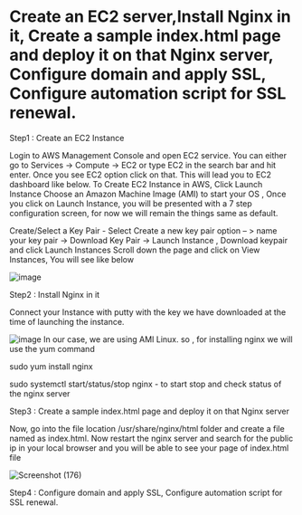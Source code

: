 # Create an EC2 server,Install Nginx in it, Create a sample index.html page and deploy it on that Nginx server, Configure domain and apply SSL, Configure automation script for SSL renewal.
Step1 : Create an EC2 Instance 

Login to AWS Management Console and open EC2 service.
You can either go to Services -> Compute -> EC2
or type EC2 in the search bar and hit enter. Once you see EC2 option click on that.
This will lead you to EC2 dashboard like below.
To Create EC2 Instance in AWS, Click Launch Instance
Choose an Amazon Machine Image (AMI) to start your OS , Once you click on Launch Instance, you will be presented with a 7 step configuration screen, for now we will remain the things same as default.

Create/Select a Key Pair - Select Create a new key pair option – > name your key pair -> Download Key Pair -> Launch Instance , Download keypair and click Launch Instances
Scroll down the page and click on View Instances, You will see like below

![image](https://user-images.githubusercontent.com/67600604/171338086-a56c4cbd-a8f0-439e-9685-ba2dcd10361b.png)

Step2 : Install Nginx in it

Connect your Instance with putty with the key we have downloaded at the time of launching the instance.

![image](https://user-images.githubusercontent.com/67600604/171338471-18328e62-3a3c-4a40-a056-3993fa5f179b.png)
In our case, we are using AMI Linux. so , for installing nginx we will use the yum command 

sudo yum install nginx

sudo systemctl start/status/stop nginx - to start stop and check status of the nginx server

Step3 : Create a sample index.html page and deploy it on that Nginx server

Now, go into the file location /usr/share/nginx/html folder and create a file named as index.html. Now restart the nginx server and search for the public ip in your local browser and you will be able to see your page of index.html file 

![Screenshot (176)](https://user-images.githubusercontent.com/67600604/171344033-2d60f166-dad6-4e17-ae76-e4e4eac7956e.png)

Step4 : Configure domain and apply SSL, Configure automation script for SSL renewal.

 



